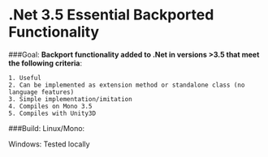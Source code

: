 # .Net 3.5 Essential Backported Functionality

###Goal:
  **Backport functionality added to .Net in versions >3.5 that meet the following criteria**:
  
    1. Useful
    2. Can be implemented as extension method or standalone class (no language features)
    3. Simple implementation/imitation
    4. Compiles on Mono 3.5
    5. Compiles with Unity3D
    
###Build:
  Linux/Mono: 
  
  Windows: Tested locally
